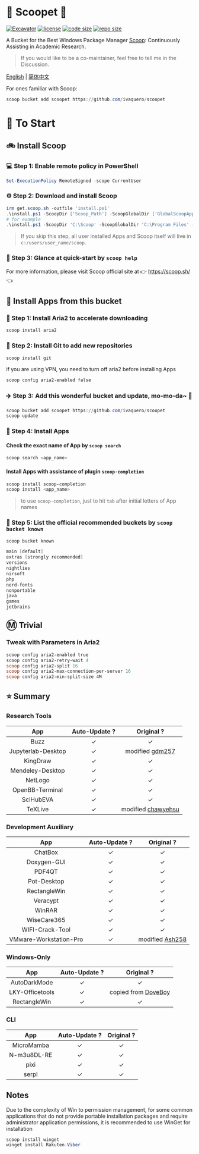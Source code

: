 # 🍨 Scoopet 🍨

[![Excavator](https://github.com/ivaquero/scoopet/actions/workflows/ci.yml/badge.svg)](https://github.com/ivaquero/scoopet/actions/workflows/ci.yml)
[![license](https://img.shields.io/github/license/ivaquero/scoopet)](https://github.com/ivaquero/scoopet/blob/master/LICENSE)
[![code size](https://img.shields.io/github/languages/code-size/ivaquero/scoopet.svg)](https://img.shields.io/github/languages/code-size/ivaquero/scoopet.svg)
[![repo size](https://img.shields.io/github/repo-size/ivaquero/scoopet.svg)](https://img.shields.io/github/repo-size/ivaquero/scoopet.svg)

A Bucket for the Best Windows Package Manager [Scoop](https://github.com/ScoopInstaller/Scoop): Continuously Assisting in Academic Research.

> If you would like to be a co-maintainer, feel free to tell me in the Discussion.

<p align="left">
<a href="README.md">English</a> |
<a href="README-CN.md">简体中文</a>
</p>

For ones familiar with Scoop:

```powershell
scoop bucket add scoopet https://github.com/ivaquero/scoopet
```

# :running: To Start

## :bike: Install Scoop

### :computer: Step 1: Enable remote policy in PowerShell

```powershell
Set-ExecutionPolicy RemoteSigned -scope CurrentUser
```

### :gear: Step 2: Download and install Scoop

```powershell
irm get.scoop.sh -outfile 'install.ps1'
.\install.ps1 -ScoopDir ['Scoop_Path'] -ScoopGlobalDir ['GlobalScoopApps_Path'] -NoProxy
# for example
.\install.ps1 -ScoopDir 'C:\Scoop' -ScoopGlobalDir 'C:\Program Files' -NoProxy
```

> If you skip this step, all user installed Apps and Scoop itself will live in `c:/users/user_name/scoop`.

### :book: Step 3: Glance at quick-start by `scoop help`

For more information, please visit Scoop official site at 👉 https://scoop.sh/ 👈

## :car: Install Apps from this bucket

### :train: Step 1: Install Aria2 to accelerate downloading

```powershell
scoop install aria2
```

### :ticket: Step 2: Install Git to add new repositories

```powershell
scoop install git
```

if you are using VPN, you need to turn off aria2 before installing Apps

```powershell
scoop config aria2-enabled false
```

### :airplane: Step 3: Add this wonderful bucket and update, mo-mo-da~ :kiss:

```powershell
scoop bucket add scoopet https://github.com/ivaquero/scoopet
scoop update
```

### :rocket: Step 4: Install Apps

#### Check the exact name of App by `scoop search`

```powershell
scoop search <app_name>
```

#### Install Apps with assistance of plugin `scoop-completion`

```powershell
scoop install scoop-completion
scoop install <app_name>
```

> to use `scoop-completion`, just to hit `tab` after initial letters of App names

### :100: Step 5: List the official recommended buckets by `scoop bucket known`

```powershell
scoop bucket known

main [default]
extras [strongly recommended]
versions
nightlies
nirsoft
php
nerd-fonts
nonportable
java
games
jetbrains
```

## :m: Trivial

### Tweak with Parameters in Aria2

```powershell
scoop config aria2-enabled true
scoop config aria2-retry-wait 4
scoop config aria2-split 16
scoop config aria2-max-connection-per-server 16
scoop config aria2-min-split-size 4M
```

## :star: Summary

### Research Tools

|        App         | Auto-Update ? |                        Original ?                         |
| :----------------: | :-----------: | :-------------------------------------------------------: |
|        Buzz        |       ✓       |                             ✓                             |
| Jupyterlab-Desktop |       ✓       |  modified [gdm257](https://github.com/gdm257/scoop-257)   |
|      KingDraw      |       ✓       |                             ✓                             |
|  Mendeley-Desktop  |       ✓       |                             ✓                             |
|      NetLogo       |       ✓       |                             ✓                             |
|  OpenBB-Terminal   |       ✓       |                             ✓                             |
|     SciHubEVA      |       ✓       |                             ✓                             |
|      TeXLive       |       ✓       | modified [chawyehsu](https://github.com/chawyehsu/dorado) |

### Development Auxiliary

|          App           | Auto-Update ? |                        Original ?                         |
| :--------------------: | :-----------: | :-------------------------------------------------------: |
|        ChatBox         |       ✓       |                             ✓                             |
|      Doxygen-GUI       |       ✓       |                             ✓                             |
|         PDF4QT         |       ✓       |                             ✓                             |
|      Pot-Desktop       |       ✓       |                             ✓                             |
|      RectangleWin      |       ✓       |                             ✓                             |
|        Veracypt        |       ✓       |                             ✓                             |
|         WinRAR         |       ✓       |                             ✓                             |
|      WiseCare365       |       ✓       |                             ✓                             |
|    WIFI-Crack-Tool     |       ✓       |                             ✓                             |
| VMware-Workstation-Pro |       ✓       | modified [Ash258](https://github.com/Ash258/Scoop-Ash258) |

### Windows-Only

|       App       | Auto-Update ? |                       Original ?                        |
| :-------------: | :-----------: | :-----------------------------------------------------: |
|  AutoDarkMode   |       ✓       |                            ✓                            |
| LKY-Officetools |       ✓       | copied from [DoveBoy](hhttps://github.com/DoveBoy/Apps) |
|  RectangleWin   |       ✓       |                            ✓                            |

### CLI

|     App     | Auto-Update ? | Original ? |
| :---------: | :-----------: | :--------: |
| MicroMamba  |       ✓       |     ✓      |
| N-m3u8DL-RE |       ✓       |     ✓      |
|    pixi     |       ✓       |     ✓      |
|    serpl    |       ✓       |     ✓      |

## Notes

Due to the complexity of Win to permission management, for some common applications that do not provide portable installation packages and require administrator application permissions, it is recommended to use WinGet for installation

```powershell
scoop install winget
winget install Rakuten.Viber
```
